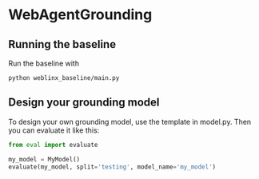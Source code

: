 # WebAgentGrounding

## Running the baseline
Run the baseline with
```
python weblinx_baseline/main.py
```

## Design your grounding model
To design your own grounding model, use the template in model.py. Then you can evaluate it like this:
```python
from eval import evaluate

my_model = MyModel()
evaluate(my_model, split='testing', model_name='my_model')
```